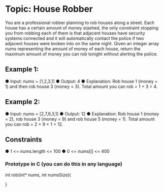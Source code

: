 
# Topic: House Robber

You are a professional robber planning to rob houses along a street. Each house has a certain amount of money stashed, the only constraint stopping you from robbing each of them is that adjacent houses have security systems connected and it will automatically contact the police if two adjacent houses were broken into on the same night.
Given an integer array nums representing the amount of money of each house, return the maximum amount of money you can rob tonight without alerting the police.

## Example 1:

●	Input: nums = [1,2,3,1]
●	Output: 4
●	Explanation: Rob house 1 (money = 1) and then rob house 3 (money = 3). Total amount you can rob = 1 + 3 = 4.

## Example 2:
●	Input: nums = [2,7,9,3,1]
●	Output: 12
●	Explanation: Rob house 1 (money = 2), rob house 3 (money = 9) and rob house 5 (money = 1). Total amount you can rob = 2 + 9 + 1 = 12.


## Constraints
●	1 <= nums.length <= 100
●	0 <= nums[i] <= 400


### Prototype in C (you can do this in any language)

int rob(int* nums, int numsSize){

}

